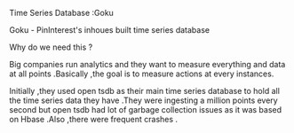 Time Series Database :Goku

Goku - PinInterest's inhoues built time series database 

Why do we need this ?

Big companies run analytics and they want to measure everything and data at all points .Basically ,the goal is to measure actions at every instances.

Initially ,they used open tsdb as their main time series database to hold all the time series data they have .They were ingesting a million points every second but open tsdb had lot of garbage collection issues as it was based on Hbase .Also ,there were frequent crashes .


